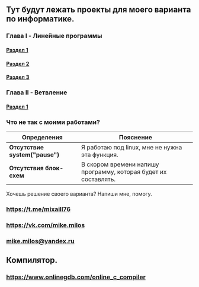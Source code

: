 ## Тут будут лежать проекты для моего варианта по информатике.

### Глава I - Линейные программы
#### [Раздел 1](./Section-1)
#### [Раздел 2](./Section-2)
#### [Раздел 3](./Section-3)

### Глава II - Ветвление
#### [Раздел 1](./Section-4)

### Что не так с моими работами?
Определения     | Пояснение
----------------|----------------------
**Отсутствие system("pause")**| Я работаю под linux, мне не нужна эта функция.
**Отсутствия блок-схем**| В скором времени напишу программу, которая будет их составлять.


Хочешь решение своего варианта?
Напиши мне, помогу. 

### https://t.me/mixaill76
### https://vk.com/mike.milos
### mike.milos@yandex.ru


## Компилятор. 
### https://www.onlinegdb.com/online_c_compiler